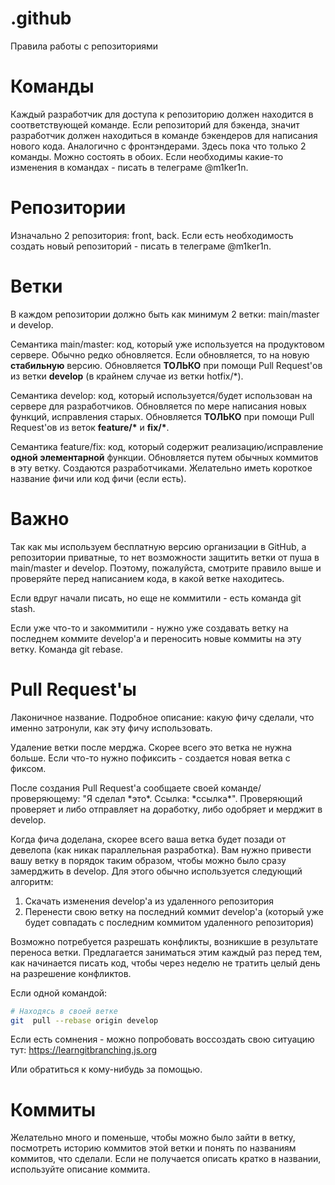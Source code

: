 # .github
Правила работы с репозиториями

# Команды
Каждый разработчик для доступа к репозиторию должен находится в соответствующей команде. Если репозиторий для бэкенда, значит разработчик должен находиться в команде бэкендеров для написания нового кода. Аналогично с фронтэндерами. Здесь пока что только 2 команды. Можно состоять в обоих. Если необходимы какие-то изменения в командах - писать в телеграме @m1ker1n. 

# Репозитории
Изначально 2 репозитория: front, back. Если есть необходимость создать новый репозиторий - писать в телеграме @m1ker1n.

# Ветки
В каждом репозитории должно быть как минимум 2 ветки: main/master и develop. 

Семантика main/master: код, который уже используется на продуктовом сервере. Обычно редко обновляется. Если обновляется, то на новую <b>стабильную</b> версию. Обновляется <b>ТОЛЬКО</b> при помощи Pull Request'ов из ветки <b>develop</b> (в крайнем случае из ветки hotfix/\*). 

Семантика develop: код, который используется/будет использован на сервере для разработчиков. Обновляется по мере написания новых функций, исправления старых. Обновляется <b>ТОЛЬКО</b> при помощи Pull Request'ов из веток <b>feature/\*</b> и <b>fix/\*</b>.

Семантика feature/fix: код, который содержит реализацию/исправление <b>одной элементарной</b> функции. Обновляется путем обычных коммитов в эту ветку. Создаются разработчиками. Желательно иметь короткое название фичи или код фичи (если есть).

# Важно
Так как мы используем бесплатную версию организации в GitHub, а репозитории приватные, то нет возможности защитить ветки от пуша в main/master и develop. Поэтому, пожалуйста, смотрите правило выше и проверяйте перед написанием кода, в какой ветке находитесь. 

Если вдруг начали писать, но еще не коммитили - есть команда git stash.

Если уже что-то и закоммитили - нужно уже создавать ветку на последнем коммите develop'а и переносить новые коммиты на эту ветку. Команда git rebase.

# Pull Request'ы
Лаконичное название. Подробное описание: какую фичу сделали, что именно затронули, как эту фичу использовать. 

Удаление ветки после мерджа. Скорее всего это ветка не нужна больше. Если что-то нужно пофиксить - создается новая ветка с фиксом.

После создания Pull Request'а сообщаете своей команде/проверяющему: "Я сделал \*это\*. Ссылка: \*ссылка\*". Проверяющий проверяет и либо отправляет на доработку, либо одобряет и мерджит в develop.

Когда фича доделана, скорее всего ваша ветка будет позади от девелопа (как никак параллельная разработка). Вам нужно привести вашу ветку в порядок таким образом, чтобы можно было сразу замерджить в develop. Для этого обычно используется следующий алгоритм:

1) Скачать изменения develop'а из удаленного репозитория
2) Перенести свою ветку на последний коммит develop'а (который уже будет совпадать с последним коммитом удаленного репозитория)

Возможно потребуется разрешать конфликты, возникшие в результате переноса ветки. Предлагается заниматься этим каждый раз перед тем, как начинается писать код, чтобы через неделю не тратить целый день на разрешение конфликтов.

Если одной командой: 

``` bash
# Находясь в своей ветке
git  pull --rebase origin develop
``` 

Если есть сомнения - можно попробовать воссоздать свою ситуацию тут: https://learngitbranching.js.org

Или обратиться к кому-нибудь за помощью.

# Коммиты
Желательно много и поменьше, чтобы можно было зайти в ветку, посмотреть историю коммитов этой ветки и понять по названиям коммитов, что сделали. Если не получается описать кратко в названии, используйте описание коммита. 
